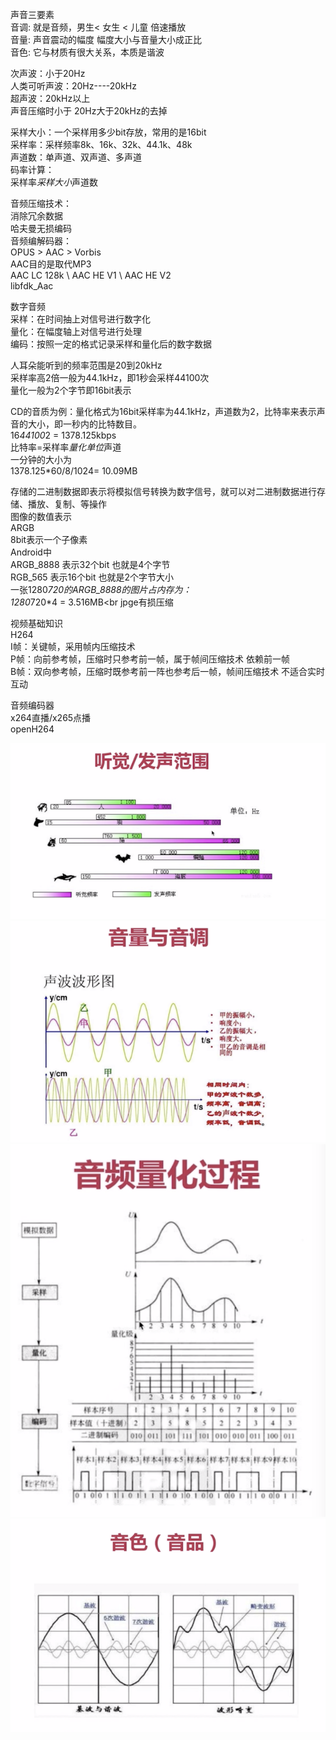   声音三要素 <br>
  音调: 就是音频，男生< 女生 < 儿童  倍速播放 <br>
  音量: 声音震动的幅度  幅度大小与音量大小成正比 <br>
  音色: 它与材质有很大关系，本质是谐波<br>
  
  次声波：小于20Hz  <br>
  人类可听声波：20Hz----20kHz  <br>
  超声波：20kHz以上<br>
  声音压缩时小于 20Hz大于20kHz的去掉<br>

  采样大小：一个采样用多少bit存放，常用的是16bit <br>
  采样率：采样频率8k、16k、32k、44.1k、48k<br>
  声道数：单声道、双声道、多声道<br>
  码率计算：<br>
    采样率*采样大小*声道数 <br>

  音频压缩技术：<br>
    消除冗余数据   <br>
    哈夫曼无损编码<br>
  音频编解码器：<br>
    OPUS > AAC > Vorbis  <br>
    AAC目的是取代MP3<br>
    AAC LC 128k \ AAC HE V1 \ AAC HE V2<br>
    libfdk_Aac<br>

 数字音频 <br>
	采样：在时间抽上对信号进行数字化 <br>
	量化：在幅度轴上对信号进行处理<br>
	编码：按照一定的格式记录采样和量化后的数字数据<br>
	
   人耳朵能听到的频率范围是20到20kHz <br>
	采样率高2倍一般为44.1kHz，即1秒会采样44100次<br>
	量化一般为2个字节即16bit表示<br>

	
CD的音质为例：量化格式为16bit采样率为44.1kHz，声道数为2，比特率来表示声音的大小，即一秒内的比特数目。<br>
	16*44100*2 = 1378.125kbps <br>
	比特率=采样率*量化单位*声道<br>
	一分钟的大小为<br>
	1378.125*60/8/1024= 10.09MB <br>

存储的二进制数据即表示将模拟信号转换为数字信号，就可以对二进制数据进行存储、播放、复制、等操作<br>
	图像的数值表示 <br>
	ARGB <br>
	8bit表示一个子像素<br>
	Android中 <br>
	ARGB_8888 表示32个bit 也就是4个字节 <br>
	RGB_565 表示16个bit 也就是2个字节大小<br>
	一张1280*720的ARGB_8888的图片占内存为：<br>
	1280*720*4 = 3.516MB<br
	jpge有损压缩 <br>


视频基础知识 <br>
  H264 <br>
  I帧：关键帧，采用帧内压缩技术   <br>
  P帧：向前参考帧，压缩时只参考前一帧，属于帧间压缩技术  依赖前一帧<br>
  B帧：双向参考帧，压缩时既参考前一阵也参考后一帧，帧间压缩技术 不适合实时互动<br>

  音频编码器 <br>
  x264直播/x265点播 <br>
  openH264 <br>


  ![](音频基础知识/听觉发声范围.png)
  ![](音频基础知识/音调与音量关系.png)
  ![](音频基础知识/音频量化过程.png)
  ![](音频基础知识/音色.png)
  


